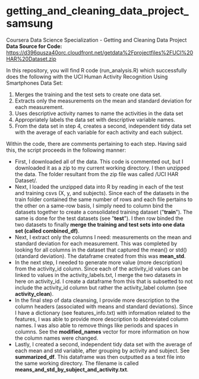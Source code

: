 
# getting_and_cleaning_data_project_samsung
Coursera Data Science Specialization - Getting and Cleaning Data Project
**Data Source for Code:**
https://d396qusza40orc.cloudfront.net/getdata%2Fprojectfiles%2FUCI%20HAR%20Dataset.zip

In this repository, you will find R code (run_analysis.R) which successfully does the following with the UCI Human Activity Recognition Using Smartphones Data Set:
 1) Merges the training and the test sets to create one data set.
 2) Extracts only the measurements on the mean and standard deviation for each measurement.
 3) Uses descriptive activity names to name the activities in the data set
 4) Appropriately labels the data set with descriptive variable names.
 5) From the data set in step 4, creates a second, independent tidy data set with the average of each variable for each activity and each subject.

Within the code, there are comments pertaining to each step. Having said this, the script proceeds in the following manner:
- First, I downloaded all of the data. This code is commented out, but I downloaded it as a zip to my current working directory. I then unzipped the data. The folder resultant from the zip file was called /UCI HAR Dataset/.
- Next, I loaded the unzipped data into R by reading in each of the test and training csvs (X, y, and subjects). Since each of the datasets in the train folder contained the same number of rows and each file pertains to the other on a same-row basis, I simply need to column bind the datasets together to create a consolidated training dataset ("**train**"). The same is done for the test datasets (see "**test**"). I then row binded the two datasets to finally **merge the training and test sets into one data set (called combined_df)**.
- Next, I extract only the columns I need: measurements on the mean and standard deviation for each measurement. This was completed by looking for all columns in the dataset that captured the mean() or std() (standard deviation). The dataframe created from this was **mean_std**. 
- In the next step, I needed to generate more value (more description) from the activity_id column. Since each of the activity_id values can be linked to values in the activity_labels.txt, I merge the two datasets in here on activity_id. I create a dataframe from this that is subsetted to not include the activity_id column but rather the activity_label column (see **activity_clean**).
- In the final step of data cleansing, I provide more description to the column headers (associated with means and standard deviations). Since I have a dictionary (see features_info.txt) with information related to the features, I was able to provide more description to abbreviated column names. I was also able to remove things like periods and spaces in columns. See the **modified_names** vector for more information on how the column names were changed.
- Lastly, I created a second, independent tidy data set with the average of each mean and std variable, after grouping by activity and subject. See **summarized_df**. This dataframe was then outputted as a text file into the same working directory. The filename is called **means_and_std_by_subject_and_activity.txt**.

